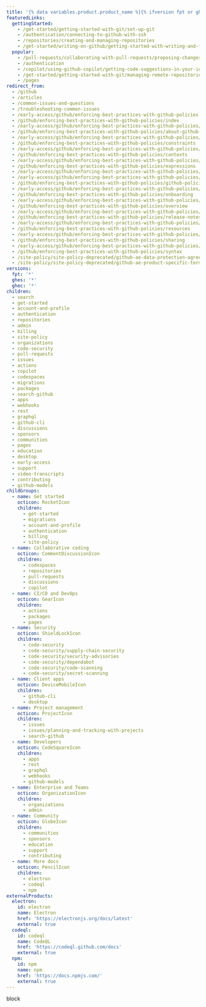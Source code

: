 ```yaml
---
title: '{% data variables.product.product_name %}{% ifversion fpt or ghec%}.com{% endif %} Help Documentation'
featuredLinks:
  gettingStarted:
    - /get-started/getting-started-with-git/set-up-git
    - /authentication/connecting-to-github-with-ssh
    - /repositories/creating-and-managing-repositories
    - /get-started/writing-on-github/getting-started-with-writing-and-formatting-on-github/basic-writing-and-formatting-syntax
  popular:
    - /pull-requests/collaborating-with-pull-requests/proposing-changes-to-your-work-with-pull-requests/about-pull-requests
    - /authentication
    - /copilot/using-github-copilot/getting-code-suggestions-in-your-ide-with-github-copilot
    - /get-started/getting-started-with-git/managing-remote-repositories
    - /pages
redirect_from:
  - /github
  - /articles
  - /common-issues-and-questions
  - /troubleshooting-common-issues
  - /early-access/github/enforcing-best-practices-with-github-policies
  - /github/enforcing-best-practices-with-github-policies/index
  - /early-access/github/enforcing-best-practices-with-github-policies/about-github-policies
  - /github/enforcing-best-practices-with-github-policies/about-github-policies
  - /early-access/github/enforcing-best-practices-with-github-policies/constraints
  - /github/enforcing-best-practices-with-github-policies/constraints
  - /early-access/github/enforcing-best-practices-with-github-policies/contexts
  - /github/enforcing-best-practices-with-github-policies/contexts
  - /early-access/github/enforcing-best-practices-with-github-policies/expressions
  - /github/enforcing-best-practices-with-github-policies/expressions
  - /early-access/github/enforcing-best-practices-with-github-policies/getting-started
  - /early-access/github/enforcing-best-practices-with-github-policies/github-policies-vision
  - /github/enforcing-best-practices-with-github-policies/github-policies-vision
  - /early-access/github/enforcing-best-practices-with-github-policies/onboarding
  - /github/enforcing-best-practices-with-github-policies/onboarding
  - /early-access/github/enforcing-best-practices-with-github-policies/overview
  - /github/enforcing-best-practices-with-github-policies/overview
  - /early-access/github/enforcing-best-practices-with-github-policies/release-notes
  - /github/enforcing-best-practices-with-github-policies/release-notes
  - /early-access/github/enforcing-best-practices-with-github-policies/resources
  - /github/enforcing-best-practices-with-github-policies/resources
  - /early-access/github/enforcing-best-practices-with-github-policies/sharing
  - /github/enforcing-best-practices-with-github-policies/sharing
  - /early-access/github/enforcing-best-practices-with-github-policies/syntax
  - /github/enforcing-best-practices-with-github-policies/syntax
  - /site-policy/site-policy-deprecated/github-ae-data-protection-agreement
  - /site-policy/site-policy-deprecated/github-ae-product-specific-terms
versions:
  fpt: '*'
  ghes: '*'
  ghec: '*'
children:
  - search
  - get-started
  - account-and-profile
  - authentication
  - repositories
  - admin
  - billing
  - site-policy
  - organizations
  - code-security
  - pull-requests
  - issues
  - actions
  - copilot
  - codespaces
  - migrations
  - packages
  - search-github
  - apps
  - webhooks
  - rest
  - graphql
  - github-cli
  - discussions
  - sponsors
  - communities
  - pages
  - education
  - desktop
  - early-access
  - support
  - video-transcripts
  - contributing
  - github-models
childGroups:
  - name: Get started
    octicon: RocketIcon
    children:
      - get-started
      - migrations
      - account-and-profile
      - authentication
      - billing
      - site-policy
  - name: Collaborative coding
    octicon: CommentDiscussionIcon
    children:
      - codespaces
      - repositories
      - pull-requests
      - discussions
      - copilot
  - name: CI/CD and DevOps
    octicon: GearIcon
    children:
      - actions
      - packages
      - pages
  - name: Security
    octicon: ShieldLockIcon
    children:
      - code-security
      - code-security/supply-chain-security
      - code-security/security-advisories
      - code-security/dependabot
      - code-security/code-scanning
      - code-security/secret-scanning
  - name: Client apps
    octicon: DeviceMobileIcon
    children:
      - github-cli
      - desktop
  - name: Project management
    octicon: ProjectIcon
    children:
      - issues
      - issues/planning-and-tracking-with-projects
      - search-github
  - name: Developers
    octicon: CodeSquareIcon
    children:
      - apps
      - rest
      - graphql
      - webhooks
      - github-models
  - name: Enterprise and Teams
    octicon: OrganizationIcon
    children:
      - organizations
      - admin
  - name: Community
    octicon: GlobeIcon
    children:
      - communities
      - sponsors
      - education
      - support
      - contributing
  - name: More docs
    octicon: PencilIcon
    children:
      - electron
      - codeql
      - npm
externalProducts:
  electron:
    id: electron
    name: Electron
    href: 'https://electronjs.org/docs/latest'
    external: true
  codeql:
    id: codeql
    name: CodeQL
    href: 'https://codeql.github.com/docs'
    external: true
  npm:
    id: npm
    name: npm
    href: 'https://docs.npmjs.com/'
    external: true
---
```

block 
